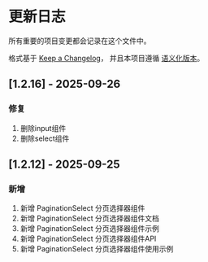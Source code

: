 # 更新日志

所有重要的项目变更都会记录在这个文件中。

格式基于 [Keep a Changelog](https://keepachangelog.com/zh-CN/1.0.0/)，
并且本项目遵循 [语义化版本](https://semver.org/lang/zh-CN/)。

## [1.2.16] - 2025-09-26

### 修复

1. 删除input组件
2. 删除select组件

## [1.2.12] - 2025-09-25

### 新增

1. 新增 PaginationSelect 分页选择器组件
2. 新增 PaginationSelect 分页选择器组件文档
3. 新增 PaginationSelect 分页选择器组件示例
4. 新增 PaginationSelect 分页选择器组件API
5. 新增 PaginationSelect 分页选择器组件使用示例

